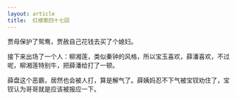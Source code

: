 ```yaml
---
layout: article
title:  红楼第四十七回
---
```


贾母保护了鸳鸯，贾赦自己花钱去买了个媳妇。

接下来出场了一个人：柳湘莲，类似秦钟的风格，所以宝玉喜欢，薛潘喜欢，不过呢，柳湘莲特别牛，把薛潘给打了一顿。

薛盘这个恶霸，居然也会被人打，算是解气了。薛姨妈忍不下气被宝钗劝住了，宝钗认为哥哥就是应该被报应一下。



